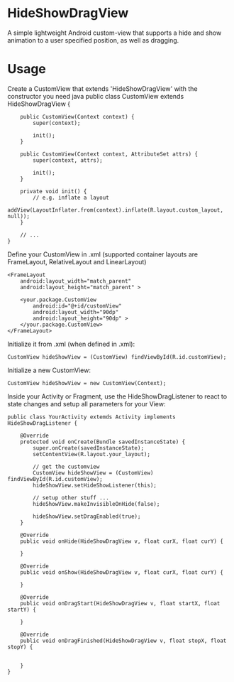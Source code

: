 HideShowDragView
================

A simple lightweight Android custom-view that supports a hide and show animation to a user specified position, as well as dragging.


Usage
=====

Create a CustomView that extends 'HideShowDragView' with the constructor you need
    java
    public class CustomView extends HideShowDragView {
            
        public CustomView(Context context) {
            super(context);
        
            init();
        }
        
        public CustomView(Context context, AttributeSet attrs) {
            super(context, attrs);
        
            init();
        }
        
        private void init() {
            // e.g. inflate a layout
            addView(LayoutInflater.from(context).inflate(R.layout.custom_layout, null));
        }
        
        // ...
    }
    
    
Define your CustomView in .xml (supported container layouts are FrameLayout, RelativeLayout and LinearLayout)

    <FrameLayout
        android:layout_width="match_parent"
        android:layout_height="match_parent" >

        <your.package.CustomView
            android:id="@+id/customView"
            android:layout_width="90dp"
            android:layout_height="90dp" >
        </your.package.CustomView>
    </FrameLayout>
    

Initialize it from .xml (when defined in .xml):

    CustomView hideShowView = (CustomView) findViewById(R.id.customView);
    
Initialize a new CustomView:

    CustomView hideShowView = new CustomView(Context);
    

Inside your Activity or Fragment, use the HideShowDragListener to react to state changes and
setup all parameters for your View:

    public class YourActivity extemds Activity implements HideShowDragListener {

        @Override
        protected void onCreate(Bundle savedInstanceState) {
            super.onCreate(savedInstanceState);
            setContentView(R.layout.your_layout);
             
            // get the customview
            CustomView hideShowView = (CustomView) findViewById(R.id.customView);
            hideShowView.setHideShowListener(this);
            
            // setup other stuff ...
            hideShowView.makeInvisibleOnHide(false);
        
            hideShowView.setDragEnabled(true);
        }
        
        @Override
        public void onHide(HideShowDragView v, float curX, float curY) {

        }
  
        @Override
        public void onShow(HideShowDragView v, float curX, float curY) {

        }
    
        @Override
        public void onDragStart(HideShowDragView v, float startX, float startY) {
 
        }
    
        @Override
        public void onDragFinished(HideShowDragView v, float stopX, float stopY) {
        
        
        }
    }
